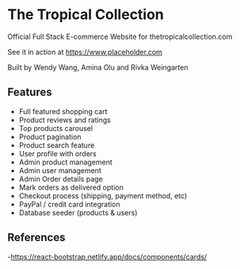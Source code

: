 # The Tropical Collection

Official Full Stack E-commerce Website for thetropicalcollection.com

See it in action at https://www.placeholder.com

Built by Wendy Wang, Amina Olu and Rivka Weingarten

## Features

- Full featured shopping cart
- Product reviews and ratings
- Top products carousel
- Product pagination
- Product search feature
- User profile with orders
- Admin product management
- Admin user management
- Admin Order details page
- Mark orders as delivered option
- Checkout process (shipping, payment method, etc)
- PayPal / credit card integration
- Database seeder (products & users)

## References

-https://react-bootstrap.netlify.app/docs/components/cards/
